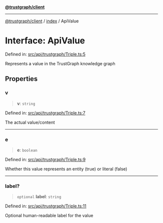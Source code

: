 [**@trustgraph/client**](../../README.md)

***

[@trustgraph/client](../../README.md) / [index](../README.md) / ApiValue

# Interface: ApiValue

Defined in: [src/api/trustgraph/Triple.ts:5](https://github.com/trustgraph-ai/trustgraph-ts-client/blob/4700024d623d01d40c50072d60c021f3b6c60b54/src/api/trustgraph/Triple.ts#L5)

Represents a value in the TrustGraph knowledge graph

## Properties

### v

> **v**: `string`

Defined in: [src/api/trustgraph/Triple.ts:7](https://github.com/trustgraph-ai/trustgraph-ts-client/blob/4700024d623d01d40c50072d60c021f3b6c60b54/src/api/trustgraph/Triple.ts#L7)

The actual value/content

***

### e

> **e**: `boolean`

Defined in: [src/api/trustgraph/Triple.ts:9](https://github.com/trustgraph-ai/trustgraph-ts-client/blob/4700024d623d01d40c50072d60c021f3b6c60b54/src/api/trustgraph/Triple.ts#L9)

Whether this value represents an entity (true) or literal (false)

***

### label?

> `optional` **label**: `string`

Defined in: [src/api/trustgraph/Triple.ts:11](https://github.com/trustgraph-ai/trustgraph-ts-client/blob/4700024d623d01d40c50072d60c021f3b6c60b54/src/api/trustgraph/Triple.ts#L11)

Optional human-readable label for the value
